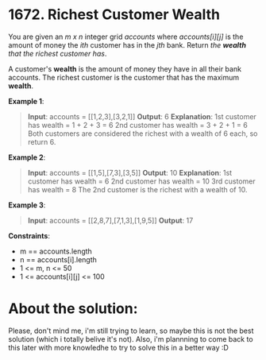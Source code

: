 # 1672. Richest Customer Wealth

You are given an _m x n_ integer grid _accounts_ where _accounts[i][j]_ is the amount of money the _i​​​​​​​​​​​th​​​​_ customer has in the _j​​​​​​​​​​​th​​​​_ bank. Return _the __wealth__ that the richest customer has_.

A customer's __wealth__ is the amount of money they have in all their bank accounts. The richest customer is the customer that has the maximum __wealth__.

 

__Example 1__:
> __Input__: accounts = [[1,2,3],[3,2,1]]
> __Output__: 6
> __Explanation__:
> 1st customer has wealth = 1 + 2 + 3 = 6
> 2nd customer has wealth = 3 + 2 + 1 = 6
> Both customers are considered the richest with a wealth of 6 each, so return 6.

__Example 2__:
> __Input__: accounts = [[1,5],[7,3],[3,5]]
> __Output__: 10
> __Explanation__: 
> 1st customer has wealth = 6
> 2nd customer has wealth = 10 
> 3rd customer has wealth = 8
> The 2nd customer is the richest with a wealth of 10.

__Example 3__:
> __Input__: accounts = [[2,8,7],[7,1,3],[1,9,5]]
> __Output__: 17

 

__Constraints__:
- m == accounts.length
- n == accounts[i].length
- 1 <= m, n <= 50
- 1 <= accounts[i][j] <= 100

# About the solution: 
Please, don't mind me, i'm still trying to learn, so maybe this is not the best solution (which i totally belive it's not). Also, i'm plannning to come back to this later with more knowledhe to try to solve this in a better way :D